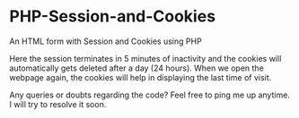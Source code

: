 # PHP-Session-and-Cookies
An HTML form with Session and Cookies using PHP

Here the session terminates in 5 minutes of inactivity and the cookies will automatically gets deleted after a day (24 hours).
When we open the webpage again, the cookies will help in displaying the last time of visit.

Any queries or doubts regarding the code?
Feel free to ping me up anytime. I will try to resolve it soon.
